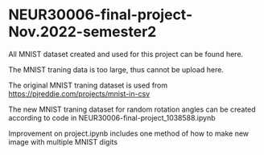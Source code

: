 # NEUR30006-final-project-Nov.2022-semester2
All MNIST dataset created and used for this project can be found here.

The MNIST traning data is too large, thus cannot be upload here.

The original MNIST traning dataset is used from https://pjreddie.com/projects/mnist-in-csv

The new MNIST traning dataset for random rotation angles can be created according to code in NEUR30006-final-project_1038588.ipynb

Improvement on project.ipynb includes one method of how to make new image with multiple MNIST digits
